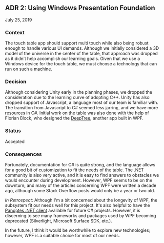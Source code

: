 ## ADR 2: Using Windows Presentation Foundation
July 25, 2019

### Context
The touch table app should support multi touch while also being robust enough to handle various UI demands. Although we initially considered a 3D model of the universe in the center of the table, that approach was dropped as it didn't help accomplish our learning goals. Given that we use a Windows device for the touch table, we must choose a technology that can run on such a machine.

### Decision
Although considering Unity early in the planning phases, we dropped the consideration due to the learning curve of adopting C++. Unity has also dropped support of Javascript, a language most of our team is familiar with. The transition from Javascript to C# seemed less jarring, and we have more resources in C#. Initial work on the table was also done with the help of Florian Block, who designed the [DeepTree](https://lifeonearth.seas.harvard.edu/learning-activities/deeptree/), another app built in WPF.

### Status
Accepted

### Consequences
Fortunately, documentation for C# is quite strong, and the language allows for a good bit of customization to fit the needs of the table. The .NET community is also very active, and it is easy to find answers to obstacles we would encounter during development. However, WPF seems to be on the downturn, and many of the articles concerning WPF were written a decade ago, although some Stack Overflow posts would only be a year or two old.

_In Retrospect_: Although I'm a bit concerned about the longevity of WPF, the subsystem fit our needs well for this project. It's also helpful to have the [Panoptes .NET client](https://github.com/zooniverse/panoptes-net-client) available for future C# projects. However, it is discerning to see many frameworks and packages used by WPF becoming deprecated (Silverlight, Microsoft Surface SDK, etc.).

In the future, I think it would be worthwhile to explore new technologies; however, WPF is a suitable choice for most of our needs.
